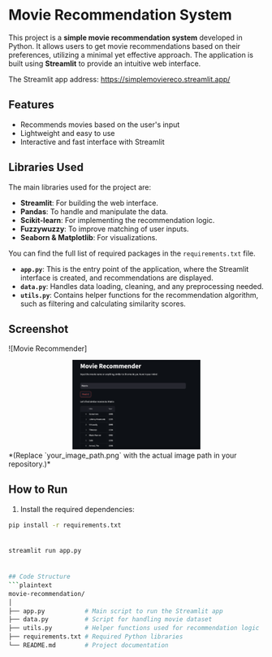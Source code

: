 # Movie Recommendation System

This project is a **simple movie recommendation system** developed in Python. It allows users to get movie recommendations based on their preferences, utilizing a minimal yet effective approach. The application is built using **Streamlit** to provide an intuitive web interface.

The Streamlit app address: 
https://simplemoviereco.streamlit.app/

## Features
- Recommends movies based on the user's input
- Lightweight and easy to use
- Interactive and fast interface with Streamlit

## Libraries Used
The main libraries used for the project are:
- **Streamlit**: For building the web interface.
- **Pandas**: To handle and manipulate the data.
- **Scikit-learn**: For implementing the recommendation logic.
- **Fuzzywuzzy**: To improve matching of user inputs.
- **Seaborn & Matplotlib**: For visualizations.

You can find the full list of required packages in the `requirements.txt` file.

- **`app.py`**: This is the entry point of the application, where the Streamlit interface is created, and recommendations are displayed.
- **`data.py`**: Handles data loading, cleaning, and any preprocessing needed.
- **`utils.py`**: Contains helper functions for the recommendation algorithm, such as filtering and calculating similarity scores.

## Screenshot
![Movie Recommender]
<div style="text-align: center;">
    <img src="./img/app.jpg" alt="App Image" style="width: 50%; height: auto;">
</div>
*(Replace `your_image_path.png` with the actual image path in your repository.)*

## How to Run

1. Install the required dependencies:

```bash
pip install -r requirements.txt


streamlit run app.py


## Code Structure
```plaintext
movie-recommendation/
│
├── app.py           # Main script to run the Streamlit app
├── data.py          # Script for handling movie dataset
├── utils.py         # Helper functions used for recommendation logic
├── requirements.txt # Required Python libraries
└── README.md        # Project documentation

